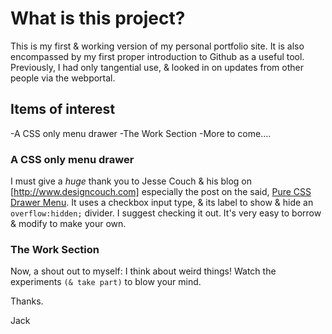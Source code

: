 # What is this project?

This is my first & working version of my personal portfolio site. It is also encompassed by my first proper introduction to Github as a useful tool. Previously, I had only tangential use, & looked in on updates from other people via the webportal. 

## Items of interest
-A CSS only menu drawer
-The Work Section
-More to come....
### A CSS only menu drawer
I must give a *huge* thank you to Jesse Couch & his blog on [http://www.designcouch.com] especially the post on the said, [Pure CSS Drawer Menu](http://www.designcouch.com/home/why/2014/04/23/pure-css-drawer-menu/). It uses a checkbox input type, & its label to show & hide an  `overflow:hidden;` divider. I suggest checking it out. It's very easy to borrow & modify to make your own.

### The Work Section
Now, a shout out to myself: I think about weird things! Watch the experiments `(& take part)`  to blow your mind.

Thanks.

Jack
